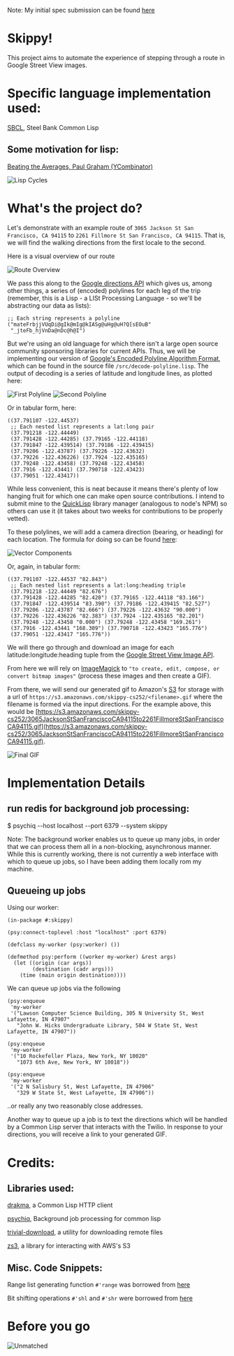 Note: My initial spec submission can be found [here](https://github.com/suterr252/skippy/blob/master/submitted.txt)

# Skippy!


This project aims to automate the experience of stepping through a route in Google Street View images.

# Specific language implementation used:
[SBCL](http://www.sbcl.org/), Steel Bank Common Lisp

## Some motivation for lisp:
[Beating the Averages, Paul Graham (YCombinator)](http://www.paulgraham.com/avg.html)

![Lisp Cycles](https://github.com/suterr252/skippy/blob/master/img/lisp_cycles.png)

# What's the project do?

Let's demonstrate with an example route of `3065 Jackson St San Francisco, CA 94115` to `2261 Fillmore St San Francisco, CA 94115`. That is, we will find the walking directions from the first locale to the second.


Here is a visual overview of our route


![Route Overview](https://github.com/suterr252/skippy/blob/master/img/walking-route.png)

We pass this along to the [Google directions API](https://developers.google.com/maps/documentation/directions/) which gives us, among other things, a series of (encoded) polylines for each leg of the trip (remember, this is a Lisp - a LISt Processing Language - so we'll be abstracting our data as lists):

``` common-lisp
;; Each string represents a polyline
("mateFrbjjVUqDi@gIk@mIg@kIASg@uHg@uH?Q[sEOuB"
 "_jteFb_hjVnDa@nDc@h@I")
```

But we're using an old language for which there isn't a large open source community sponsoring libraries for current APIs. Thus, we will be implementing our version of [Google's Encoded Polyline Algorithm Format](https://developers.google.com/maps/documentation/utilities/polylinealgorithm), which can be found in the source file `/src/decode-polyline.lisp`. The output of decoding is a series of latitude and longitude lines, as plotted here:


![First Polyline](https://github.com/suterr252/skippy/blob/master/img/polyline1.png) ![Second Polyline](https://github.com/suterr252/skippy/blob/master/img/polyline2.png)



Or in tabular form, here:
``` common-lisp
((37.791107 -122.44537)
 ;; Each nested list represents a lat:long pair
 (37.791218 -122.44449)
 (37.791428 -122.44285) (37.79165 -122.44118)
 (37.791847 -122.439514) (37.79186 -122.439415)
 (37.79206 -122.43787) (37.79226 -122.43632)
 (37.79226 -122.436226) (37.7924 -122.435165)
 (37.79248 -122.43458) (37.79248 -122.43458)
 (37.7916 -122.43441) (37.790718 -122.43423)
 (37.79051 -122.43417))
```


While less convenient, this is neat because it means there's plenty of low hanging fruit for which one can make open source contributions. I intend to submit mine to the [QuickLisp](https://www.quicklisp.org/beta/) library manager (analogous to node's NPM) so others can use it (it takes about two weeks for contributions to be properly vetted).



To these polylines, we will add a camera direction (bearing, or heading) for each location. The formula for doing so can be found [here](https://stackoverflow.com/questions/3932502/calculate-angle-between-two-latitude-longitude-points#answer-18738281):

![Vector Components](https://github.com/suterr252/skippy/blob/master/img/directions-added.jpg)

Or, again, in tabular form:
``` common-lisp
((37.791107 -122.44537 "82.843")
 ;; Each nested list represents a lat:long:heading triple
 (37.791218 -122.44449 "82.676")
 (37.791428 -122.44285 "82.420") (37.79165 -122.44118 "83.166")
 (37.791847 -122.439514 "83.390") (37.79186 -122.439415 "82.527")
 (37.79206 -122.43787 "82.666") (37.79226 -122.43632 "90.000")
 (37.79226 -122.436226 "82.383") (37.7924 -122.435165 "82.201")
 (37.79248 -122.43458 "0.000") (37.79248 -122.43458 "169.261")
 (37.7916 -122.43441 "168.309") (37.790718 -122.43423 "165.776")
 (37.79051 -122.43417 "165.776"))
```



We will there go through and download an image for each latitude:longitude:heading tuple from the [Google Street View Image API](https://developers.google.com/maps/documentation/streetview/).

From here we will rely on [ImageMagick](https://www.imagemagick.org/script/index.php) to `"to create, edit, compose, or convert bitmap images"` (process these images and then create a GIF).

From there, we will send our generated gif to Amazon's [S3](https://aws.amazon.com/s3/) for storage with a url of `https://s3.amazonaws.com/skippy-cs252/<filename>.gif` where the filename is formed via the input directions. For the example above, this would be [https://s3.amazonaws.com/skippy-cs252/3065JacksonStSanFranciscoCA94115to2261FillmoreStSanFranciscoCA94115.gif](https://s3.amazonaws.com/skippy-cs252/3065JacksonStSanFranciscoCA94115to2261FillmoreStSanFranciscoCA94115.gif).

![Final GIF](https://github.com/suterr252/skippy/blob/master/img/3065JacksonStSanFranciscoCA94115to2261FillmoreStSanFranciscoCA94115.gif)


# Implementation Details

## run redis for background job processing:
$ psychiq --host localhost --port 6379 --system skippy

Note: The background worker enables us to queue up many jobs, in order that we can process them all in a non-blocking, asynchronous manner. While this is currently working, there is not currently a web interface with which to queue up jobs, so I have been adding them locally rom my machine.

## Queueing up jobs

Using our worker:

``` common-lisp
(in-package #:skippy)

(psy:connect-toplevel :host "localhost" :port 6379)

(defclass my-worker (psy:worker) ())

(defmethod psy:perform ((worker my-worker) &rest args)
  (let ((origin (car args))
        (destination (cadr args)))
    (time (main origin destination))))

```

We can queue up jobs via the following

``` common-lisp
(psy:enqueue
 'my-worker
 '("Lawson Computer Science Building, 305 N University St, West Lafayette, IN 47907"
   "John W. Hicks Undergraduate Library, 504 W State St, West Lafayette, IN 47907"))

(psy:enqueue
 'my-worker
 '("10 Rockefeller Plaza, New York, NY 10020"
   "1073 6th Ave, New York, NY 10018"))

(psy:enqueue
 'my-worker
 '("2 N Salisbury St, West Lafayette, IN 47906"
   "329 W State St, West Lafayette, IN 47906"))
```

..or really any two reasonably close addresses.

Another way to queue up a job is to text the directions which will be handled by a Common Lisp server that interacts with the Twilio. In response to your directions, you will receive a link to your generated GIF.


# Credits:

## Libraries used:


[drakma](https://github.com/edicl/drakma), a Common Lisp HTTP client


[psychiq](https://github.com/fukamachi/psychiq), Background job processing for common lisp


[trivial-download](https://github.com/eudoxia0/trivial-download), a utility for downloading remote files


[zs3](https://github.com/xach/zs3), a library for interacting with AWS's S3


## Misc. Code Snippets:

Range list generating function `#'range` was borrowed from [here](https://stackoverflow.com/questions/13937520/pythons-range-analog-in-common-lisp#answer-13937652)

Bit shifting operations `#'shl` and `#'shr` were borrowed from [here](http://tomszilagyi.github.io/2016/01/CL-bitwise-Rosettacode)


# Before you go

![Unmatched](https://github.com/suterr252/skippy/blob/master/img/unmatched.png)
